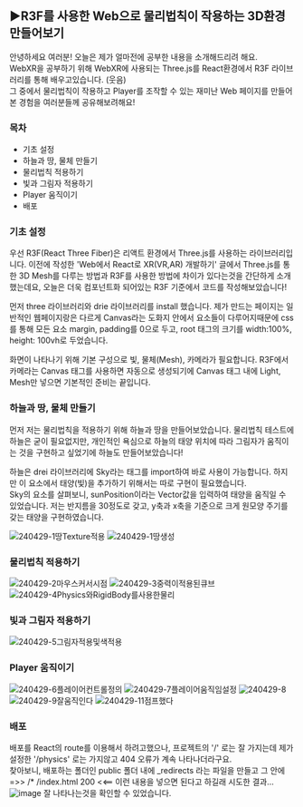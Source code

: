 ## ▶R3F를 사용한 Web으로 물리법칙이 작용하는 3D환경 만들어보기

안녕하세요 여러분! 오늘은 제가 얼마전에 공부한 내용을 소개해드리려 해요.  
WebXR을 공부하기 위해 WebXR에 사용되는 Three.js를 React환경에서 R3F 라이브러리를 통해 배우고있습니다. (웃음)  
그 중에서 물리법칙이 작용하고 Player를 조작할 수 있는 재미난 Web 페이지를 만들어 본 경험을 여러분들께 공유해보려해요!

### 목차
- 기초 설정
- 하늘과 땅, 물체 만들기
- 물리법칙 적용하기
- 빛과 그림자 적용하기
- Player 움직이기
- 배포

### 기초 설정
우선 R3F(React Three Fiber)은 리액트 환경에서 Three.js를 사용하는 라이브러리입니다. 이전에 작성한 'Web에서 React로 XR(VR,AR) 개발하기' 글에서 Three.js를 통한 3D Mesh를 다루는 방법과 R3F를 사용한 방법에 차이가 있다는것을 간단하게 소개했는데요, 오늘은 더욱 컴포넌트화 되어있는 R3F 기준에서 코드를 작성해보았습니다!

먼저 three 라이브러리와 drie 라이브러리를 install 했습니다. 제가 만드는 페이지는 일반적인 웹페이지랑은 다르게 Canvas라는 도화지 안에서 요소들이 다루어지때문에 css를 통해 모든 요소 margin, padding를 0으로 두고, root 태그의 크기를 width:100%, height: 100vh로 두었습니다.

화면이 나타나기 위해 기본 구성으로 빛, 물체(Mesh), 카메라가 필요합니다. R3F에서 카메라는 Canvas 태그를 사용하면 자동으로 생성되기에 Canvas 태그 내에 Light, Mesh만 넣으면 기본적인 준비는 끝입니다.

### 하늘과 땅, 물체 만들기
먼저 저는 물리법칙을 적용하기 위해 하늘과 땅을 만들어보았습니다. 물리법칙 테스트에 하늘은 굳이 필요없지만, 개인적인 욕심으로 하늘의 태양 위치에 따라 그림자가 움직이는 것을 구현하고 싶었기에 하늘도 만들어보았습니다!  

하늘은 drei 라이브러리에 Sky라는 태그를 import하여 바로 사용이 가능합니다. 하지만 이 요소에서 태양(빛)을 추가하기 위해서는 따로 구현이 필요했습니다.  
Sky의 요소를 살펴보니, sunPosition이라는 Vector값을 입력하여 태양을 움직일 수 있었습니다. 저는 반지름을 30정도로 갖고, y축과 x축을 기준으로 크게 원모양 주기를 갖는 태양을 구현하였습니다.  



![240429-1땅Texture적용](https://github.com/ChaeDoll/TIL/assets/108540812/f880b93e-f6a3-4cd9-82c3-8991ea538604)
![240429-1땅생성](https://github.com/ChaeDoll/TIL/assets/108540812/505d9bd9-cbff-49b2-a11d-f63447a8e990)


### 물리법칙 적용하기
![240429-2마우스커서시점](https://github.com/ChaeDoll/TIL/assets/108540812/257d5013-0ac5-4c95-ad77-4d6f01361449)
![240429-3중력이적용된큐브](https://github.com/ChaeDoll/TIL/assets/108540812/d8e97855-4bac-40c5-bcdd-8f62ff3552fc)
![240429-4Physics와RigidBody를사용한물리](https://github.com/ChaeDoll/TIL/assets/108540812/e38efc93-e3ae-49e7-b3f6-0c66ee1e5d50)

### 빛과 그림자 적용하기
![240429-5그림자적용및색적용](https://github.com/ChaeDoll/TIL/assets/108540812/515da6f5-6dc4-4ad1-95f9-d5c37d99261b)

### Player 움직이기
![240429-6플레이어컨트롤정의](https://github.com/ChaeDoll/TIL/assets/108540812/f26a8006-345f-4847-a869-ff9baa3ee4ab)
![240429-7플레이어움직임설정](https://github.com/ChaeDoll/TIL/assets/108540812/1b428074-1fa6-426c-9fd9-c1e3ab919116)
![240429-8](https://github.com/ChaeDoll/TIL/assets/108540812/1357b824-2a0b-4d7e-8afb-6723f86cb675)
![240429-9잘움직인다](https://github.com/ChaeDoll/TIL/assets/108540812/445c3826-c073-4edf-9fac-a5f270a2d3ca)
![240429-11점프했다](https://github.com/ChaeDoll/TIL/assets/108540812/7abc79aa-a731-4944-8fc4-98979b4092b4)

### 배포
배포를 React의 route를 이용해서 하려고했으나, 프로젝트의 '/' 로는 잘 가지는데 제가 설정한 '/physics' 로는 가지않고 404 오류가 계속 나타나더라구요.  
찾아보니, 배포하는 폴더인 public 폴더 내에 _redirects 라는 파일을 만들고 그 안에 =>> /*    /index.html   200 <<== 이런 내용을 넣으면 된다고 하길래 시도한 결과...  
![image](https://github.com/ChaeDoll/TIL/assets/108540812/26a55f23-e19b-4598-bca0-c25855bd6c9c)
잘 나타나는것을 확인할 수 있었습니다.
